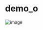 # demo_o


![image](https://github.com/user-attachments/assets/afbcdbe8-29cd-453d-a666-cb9fe1ea4626)
